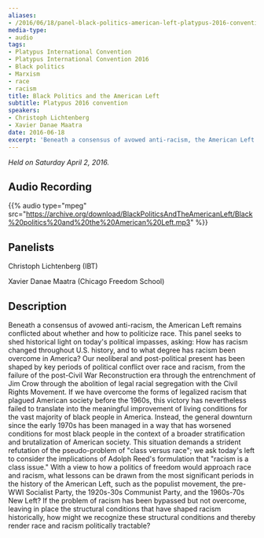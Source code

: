 ```yaml
---
aliases:
- /2016/06/18/panel-black-politics-american-left-platypus-2016-convention
media-type:
- audio
tags:
- Platypus International Convention
- Platypus International Convention 2016
- Black politics
- Marxism
- race
- racism
title: Black Politics and the American Left
subtitle: Platypus 2016 convention
speakers:
- Christoph Lichtenberg
- Xavier Danae Maatra
date: 2016-06-18
excerpt: 'Beneath a consensus of avowed anti-racism, the American Left remains conflicted about whether and how to politicize race. This panel seeks to shed historical light on today''s political impasses, asking: How has racism changed throughout U.S. history, and to what degree has racism been overcome in America? Our neoliberal and post-political present has been shaped by key periods of political conflict over race and racism'
---
```


_Held on Saturday April 2, 2016._

## Audio Recording

{{% audio type="mpeg" src="https://archive.org/download/BlackPoliticsAndTheAmericanLeft/Black%20politics%20and%20the%20American%20Left.mp3" %}}

## Panelists

Christoph Lichtenberg (IBT)

Xavier Danae Maatra (Chicago Freedom School)

## Description

Beneath a consensus of avowed anti-racism, the American Left remains conflicted about whether and how to politicize race. This panel seeks to shed historical light on today's political impasses, asking: How has racism changed throughout U.S. history, and to what degree has racism been overcome in America? Our neoliberal and post-political present has been shaped by key periods of political conflict over race and racism, from the failure of the post-Civil War Reconstruction era through the entrenchment of Jim Crow through the abolition of legal racial segregation with the Civil Rights Movement. If we have overcome the forms of legalized racism that plagued American society before the 1960s, this victory has nevertheless failed to translate into the meaningful improvement of living conditions for the vast majority of black people in America. Instead, the general downturn since the early 1970s has been managed in a way that has worsened conditions for most black people in the context of a broader stratification and brutalization of American society. This situation demands a strident refutation of the pseudo-problem of "class versus race"; we ask today's left to consider the implications of Adolph Reed's formulation that "racism is a class issue." With a view to how a politics of freedom would approach race and racism, what lessons can be drawn from the most significant periods in the history of the American Left, such as the populist movement, the pre-WWI Socialist Party, the 1920s-30s Communist Party, and the 1960s-70s New Left? If the problem of racism has been bypassed but not overcome, leaving in place the structural conditions that have shaped racism historically, how might we recognize these structural conditions and thereby render race and racism politically tractable?
